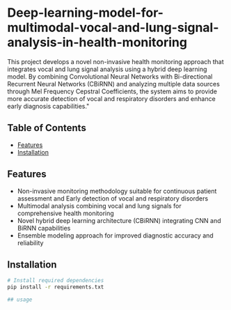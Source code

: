 # Deep-learning-model-for-multimodal-vocal-and-lung-signal-analysis-in-health-monitoring

This project develops a novel non-invasive health monitoring approach that integrates vocal and lung signal analysis using a hybrid deep learning model. By combining Convolutional Neural Networks with Bi-directional Recurrent Neural Networks (CBiRNN) and analyzing multiple data sources through Mel Frequency Cepstral Coefficients, the system aims to provide more accurate detection of vocal and respiratory disorders and enhance early diagnosis capabilities."

## Table of Contents
- [Features](#features)
- [Installation](#installation)

## Features
- Non-invasive monitoring methodology suitable for continuous patient assessment and Early detection of vocal and respiratory disorders
- Multimodal analysis combining vocal and lung signals for comprehensive health monitoring
- Novel hybrid deep learning architecture (CBiRNN) integrating CNN and BiRNN capabilities
- Ensemble modeling approach for improved diagnostic accuracy and reliability
  
## Installation

```bash
# Install required dependencies
pip install -r requirements.txt

## usage
